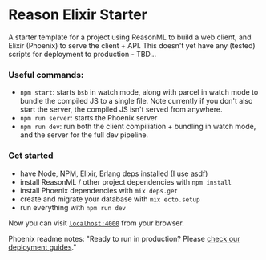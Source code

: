 # Reason Elixir Starter

A starter template for a project using ReasonML to build a web client, and Elixir (Phoenix) to serve the client + API.
This doesn't yet have any (tested) scripts for deployment to production - TBD...

### Useful commands:
- `npm start`: starts `bsb` in watch mode, along with parcel in watch mode to bundle the compiled JS to a single file. Note currently if you don't also start the server, the compiled JS isn't served from anywhere.
- `npm run server`: starts the Phoenix server
- `npm run dev`: run both the client compiliation + bundling in watch mode, and the server for the full dev pipeline.

### Get started

- have Node, NPM, Elixir, Erlang deps installed (I use [asdf](https://github.com/asdf-vm/asdf))
- install ReasonML / other project dependencies with `npm install`
- install Phoenix dependencies with `mix deps.get`
- create and migrate your database with `mix ecto.setup`
- run everything with `npm run dev`

Now you can visit [`localhost:4000`](http://localhost:4000) from your browser.

Phoenix readme notes: "Ready to run in production? Please [check our deployment guides](https://hexdocs.pm/phoenix/deployment.html)."

